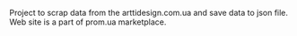 Project to scrap data from the arttidesign.com.ua and save data to json file.
Web site is a part of prom.ua marketplace.